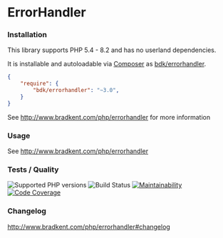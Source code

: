 ErrorHandler
===============

### Installation
This library supports PHP 5.4 - 8.2 and has no userland dependencies.

It is installable and autoloadable via [Composer](https://getcomposer.org/) as [bdk/errorhandler](https://packagist.org/packages/bdk/errorhandler).

```json
{
    "require": {
        "bdk/errorhandler": "~3.0",
    }
}
```

See http://www.bradkent.com/php/errorhandler for more information

### Usage

See http://www.bradkent.com/php/errorhandler

### Tests / Quality
![Supported PHP versions](https://img.shields.io/static/v1?label=PHP&message=5.4%20-%208.2&color=blue)
![Build Status](https://img.shields.io/github/actions/workflow/status/bkdotcom/ErrorHandler/phpunit.yml.svg?logo=github)
[![Maintainability](https://img.shields.io/codeclimate/maintainability/bkdotcom/ErrorHandler.svg?logo=codeclimate)](https://codeclimate.com/github/bkdotcom/ErrorHandler)
[![Code Coverage](https://img.shields.io/codeclimate/bkdotcom/ErrorHandler.svg?logo=codeclimate)](https://codeclimate.com/github/bkdotcom/ErrorHandler)

### Changelog
http://www.bradkent.com/php/errorhandler#changelog


